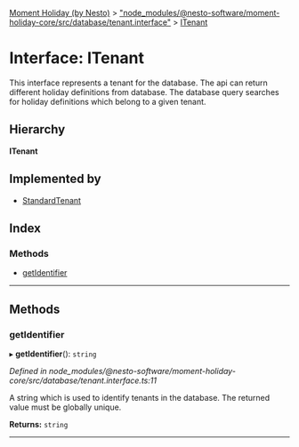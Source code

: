 [Moment Holiday (by Nesto)](../README.md) > ["node_modules/@nesto-software/moment-holiday-core/src/database/tenant.interface"](../modules/_node_modules__nesto_software_moment_holiday_core_src_database_tenant_interface_.md) > [ITenant](../interfaces/_node_modules__nesto_software_moment_holiday_core_src_database_tenant_interface_.itenant.md)

# Interface: ITenant

This interface represents a tenant for the database. The api can return different holiday definitions from database. The database query searches for holiday definitions which belong to a given tenant.

## Hierarchy

**ITenant**

## Implemented by

* [StandardTenant](../classes/_node_modules__nesto_software_moment_holiday_core_src_database_standard_tenant_.standardtenant.md)

## Index

### Methods

* [getIdentifier](_node_modules__nesto_software_moment_holiday_core_src_database_tenant_interface_.itenant.md#getidentifier)

---

## Methods

<a id="getidentifier"></a>

###  getIdentifier

▸ **getIdentifier**(): `string`

*Defined in node_modules/@nesto-software/moment-holiday-core/src/database/tenant.interface.ts:11*

A string which is used to identify tenants in the database. The returned value must be globally unique.

**Returns:** `string`

___

